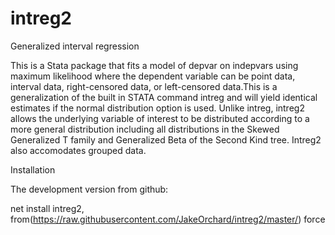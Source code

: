 # intreg2
Generalized interval regression

This is a Stata package that fits a model of depvar on indepvars using maximum likelihood where the dependent variable can be point data, interval data, right-censored data, or left-censored data.This is a generalization of the built in STATA command intreg and will yield identical estimates if the normal distribution option is used.  Unlike intreg, intreg2 allows the underlying variable of interest to be distributed according to a more general distribution including all distributions in the Skewed Generalized T family and Generalized Beta of the Second Kind tree. Intreg2 also accomodates grouped data.


Installation

The development version from github:

net install intreg2, from(https://raw.githubusercontent.com/JakeOrchard/intreg2/master/) force
